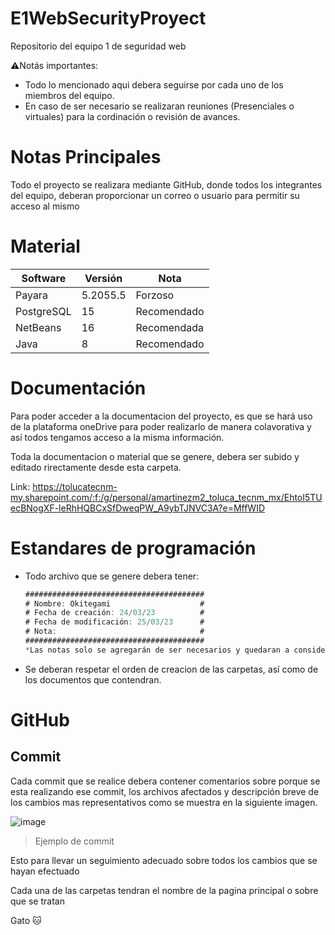# E1WebSecurityProyect
Repositorio del equipo 1 de seguridad web

⚠️Notás importantes:
- Todo lo mencionado aqui debera seguirse por cada uno de los miembros del equipo.
- En caso de ser necesario se realizaran reuniones (Presenciales o virtuales) para la cordinación o revisión de avances.
# Notas Principales
Todo el proyecto se realizara mediante GitHub, donde todos los integrantes del equipo, deberan proporcionar un correo o usuario para permitir su acceso al mismo
# Material
|Software|Versión |Nota|
|--------|--------|----|
|Payara|5.2055.5|Forzoso |
|PostgreSQL|15|Recomendado|
|NetBeans|16|Recomendada|
|Java|8|Recomendado|
# Documentación
Para poder acceder a la documentacion del proyecto, es que se hará uso de la plataforma oneDrive para poder realizarlo de manera colavorativa y así todos tengamos acceso a la misma información.

Toda la documentacion o material que se genere, debera ser subido y editado rirectamente desde esta carpeta.

Link: https://tolucatecnm-my.sharepoint.com/:f:/g/personal/amartinezm2_toluca_tecnm_mx/EhtoI5TUecBNogXF-leRhHQBCxSfDweqPW_A9ybTJNVC3A?e=MffWID
# Estandares de programación
- Todo archivo que se genere debera tener:
  ```java
  ########################################
  # Nombre: Okitegami                    #
  # Fecha de creación: 24/03/23          #
  # Fecha de modificación: 25/03/23      #
  # Nota:                                #
  ########################################
  *Las notas solo se agregarán de ser necesarios y quedaran a consideración del programador.
- Se deberan respetar el orden de creacion de las carpetas, así como de los documentos que contendran.
# GitHub
## Commit
Cada commit que se realice debera contener comentarios sobre porque se esta realizando ese commit, los archivos afectados y descripción breve de los cambios mas representativos como se muestra en la siguiente imagen.

![image](https://user-images.githubusercontent.com/90920831/214940383-8d3f3bd3-388a-4b79-8075-3d42fd7ef8d8.png)
>Ejemplo de commit

Esto para llevar un seguimiento adecuado sobre todos los cambios que se hayan efectuado

Cada una de las carpetas tendran el nombre de la pagina principal o sobre que se tratan

Gato 🐱 
